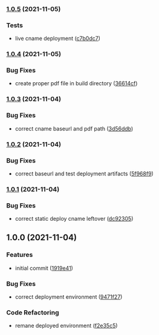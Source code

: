 ### [1.0.5](https://github.com/0-vortex/open-sauced-docs-test/compare/v1.0.4...v1.0.5) (2021-11-05)


### Tests

* live cname deployment ([c7b0dc7](https://github.com/0-vortex/open-sauced-docs-test/commit/c7b0dc7ee03e5422aa82e24a1787336a5ffc80d7))

### [1.0.4](https://github.com/0-vortex/open-sauced-docs-test/compare/v1.0.3...v1.0.4) (2021-11-05)


### Bug Fixes

* create proper pdf file in build directory ([36614cf](https://github.com/0-vortex/open-sauced-docs-test/commit/36614cffcb97d2fb756f97a57377149a522cc911))

### [1.0.3](https://github.com/0-vortex/open-sauced-docs-test/compare/v1.0.2...v1.0.3) (2021-11-04)


### Bug Fixes

* correct cname baseurl and pdf path ([3d56ddb](https://github.com/0-vortex/open-sauced-docs-test/commit/3d56ddb417736161894cc1176e89d25a9b253295))

### [1.0.2](https://github.com/0-vortex/open-sauced-docs-test/compare/v1.0.1...v1.0.2) (2021-11-04)


### Bug Fixes

* correct baseurl and test deployment artifacts ([5f968f9](https://github.com/0-vortex/open-sauced-docs-test/commit/5f968f96fbdbf11e1e853846fff68984cfd06166))

### [1.0.1](https://github.com/0-vortex/open-sauced-docs-test/compare/v1.0.0...v1.0.1) (2021-11-04)


### Bug Fixes

* correct static deploy cname leftover ([dc92305](https://github.com/0-vortex/open-sauced-docs-test/commit/dc92305a52bb6b9b1eb6f13aa8b3247e6bf33628))

## 1.0.0 (2021-11-04)


### Features

* initial commit ([1919e41](https://github.com/0-vortex/open-sauced-docs-test/commit/1919e41e99f38b564b51fa88ed5d6b61558b9e22))


### Bug Fixes

* correct deployment environment ([9471f27](https://github.com/0-vortex/open-sauced-docs-test/commit/9471f273a977ff5968a7153490c9706f7d5d110d))


### Code Refactoring

* remane deployed environment ([f2e35c5](https://github.com/0-vortex/open-sauced-docs-test/commit/f2e35c5799cb2c96a06265edea9b1a1a4cf2f76e))
